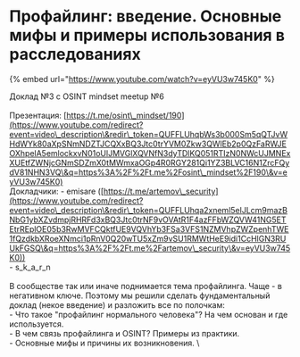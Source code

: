 # Профайлинг: введение. Основные мифы и примеры использования в расследованиях

{% embed url="https://www.youtube.com/watch?v=eyVU3w745K0" %}

Доклад №3 с OSINT mindset meetup №6 \
\
Презентация: [https://t.me/osint\_mindset/190](https://www.youtube.com/redirect?event=video\_description\&redir\_token=QUFFLUhqbWs3b000Sm5qQTJvWHdWYk80aXpSNmNDZTJCQXxBQ3Jtc0trYVM0Zkw3QWlEb2p0QzFaRWJEOXhpelA5emlockxvN01oUlJMVGlXQVNfN3dyTDlKQ051RTIzN0NWcUJMNExXUEtfZWNjcGNmSDZmX0tMWmxaOGp4R0RGY281Qi1YZ3BLVC16N1ZrcFQydV81NHN3VQ\&q=https%3A%2F%2Ft.me%2Fosint\_mindset%2F190\&v=eyVU3w745K0) \
Докладчики: - emisare ([https://t.me/artemov\_security](https://www.youtube.com/redirect?event=video\_description\&redir\_token=QUFFLUhqa2xneml5elJLcm9mazBNbG1ybXZvdmpjRHRFd3xBQ3Jtc0trNF9vOVAtR1F4azFFbWZQVW41NG5ETEtrREplOE05b3RwMVFCQktfUE9VQVhYb3FSa3VFS1NZMVhpZWZpenhTWE1fQzdkbXRoeXNmci1pRnV0Q20wTU5xZm9vSU1RMWtHeE9idi1CcHlGN3RUUkFGSQ\&q=https%3A%2F%2Ft.me%2Fartemov\_security\&v=eyVU3w745K0)) \
\- s\_k\_a\_r\_n\
\
В сообществе так или иначе поднимается тема профайлинга. Чаще - в негативном ключе. Поэтому мы решили сделать фундаментальный доклад (некое введение) и разложить все по полочкам: \
\- Что такое "профайлинг нормального человека"? На чем основан и где используется. \
\- В чем связь профайлинга и OSINT? Примеры из практики. \
\- Основные мифы и причины их возникновения. \
